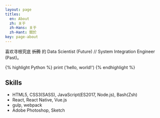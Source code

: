 ```yaml
---
layout: page
titles:
  en: About
  zh: 关于
  zh-Hans: 关于
  zh-Hant: 關於
key: page-about
---
```


喜欢寻根究底 ~~折腾~~ 的 Data Scientist (Future) // System Integration Engineer (Past)。

{% highlight Python %}
  print ('hello, world!')
{% endhighlight %}

## Skills

- HTML5, CSS3(SASS), JavaScript(ES2017, Node.js), Bash(Zsh)
- React, React Native, Vue.js
- gulp, webpack
- Adobe Photoshop, Sketch
